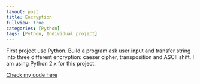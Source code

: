 ```yaml
---
layout: post
title: Encryption
fullview: true
categories: [Python]
tags: [Python, Individual project]
---
```

First project use Python. Build a program ask user input and transfer string into three different encryption: caeser cipher, transposition and ASCII shift.
I am using Python 2.x for this project.

<a class="btn btn-default" href="https://github.com/godofhand/TCSS-480-Encryption">Check my code here</a>
